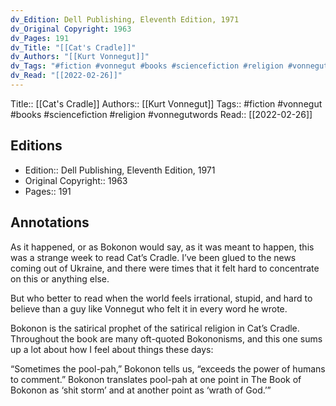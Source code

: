 ```yaml
---
dv_Edition: Dell Publishing, Eleventh Edition, 1971
dv_Original Copyright: 1963
dv_Pages: 191
dv_Title: "[[Cat's Cradle]]"
dv_Authors: "[[Kurt Vonnegut]]"
dv_Tags: "#fiction #vonnegut #books #sciencefiction #religion #vonnegutwords"
dv_Read: "[[2022-02-26]]"
---
```

Title::  [[Cat's Cradle]]
Authors::  [[Kurt Vonnegut]]
Tags::  #fiction #vonnegut #books #sciencefiction #religion #vonnegutwords 
Read::  [[2022-02-26]]

## Editions
- Edition::  Dell Publishing, Eleventh Edition, 1971
- Original Copyright::  1963
- Pages::  191

## Annotations

As it happened, or as Bokonon would say, as it was meant to happen, this was a strange week to read Cat’s Cradle. I’ve been glued to the news coming out of Ukraine, and there were times that it felt hard to concentrate on this or anything else.   
  
But who better to read when the world feels irrational, stupid, and hard to believe than a guy like Vonnegut who felt it in every word he wrote.   
  
Bokonon is the satirical prophet of the satirical religion in Cat’s Cradle. Throughout the book are many oft-quoted Bokononisms, and this one sums up a lot about how I feel about things these days:  
  
“Sometimes the pool-pah,” Bokonon tells us, “exceeds the power of humans to comment.” Bokonon translates pool-pah at one point in The Book of Bokonon as ‘shit storm’ and at another point as ‘wrath of God.’”